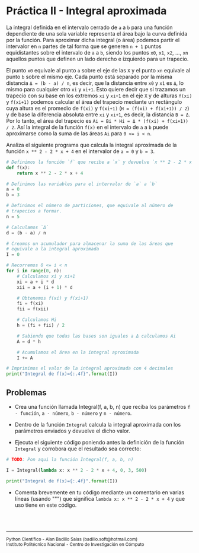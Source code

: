 # Práctica II - Integral aproximada

La integral definida en el intervalo cerrado de `a` a `b` para una función dependiente de una sola variable representa el área bajo la curva definida por la función. Para aproximar dicha integral (o área) podemos partir el intervalor en `n` partes de tal forma que se generen `n + 1` puntos equidistantes sobre el intervalo de `a` a `b`, siendo los puntos `x0`, `x1`, `x2`, ..., `xn` aquellos puntos que definen un lado derecho e izquierdo para un trapecio. 

El punto `x0` equivale al punto `a` sobre el eje de las `X` y el punto `xn` equivale al punto `b` sobre el mismo eje. Cada punto está separado por la misma distancia `Δ = (b - a) / n`, es decir, que la distancia entre `x0` y `x1` es `Δ`, lo mismo para cualquier otro `xi` y `xi+1`. Esto quiere decir que si trazamos un trapecio con su base en los extremos `xi` y `xi+1` en el eje `X` y de alturas `f(xi)` y `f(xi+1)` podemos calcular el área del trapecio mediante un rectángulo cuya altura es el promedio de `f(xi)` y `f(xi+1)` (`H = (f(xi) + f(xi+1)) / 2`) y de base la diferencia absoluta entre `xi` y `xi+1`, es decir, la distancia `B = Δ`. Por lo tanto, el área del trapecio es `Ai = Bi * Hi = Δ * (f(xi) + f(xi+1)) / 2`. Así la integral de la función `f(x)` en el intervalo de `a` a `b` puede aproximarse como la suma de las áreas `Ai` para `0 <= i < n`.

Analiza el siguiente programa que calcula la integral aproximada de la función `x ** 2 - 2 * x + 4` en el intervalor de `a = 0` y `b = 3`.

~~~py
# Definimos la función `f` que recibe a `x` y devuelve `x ** 2 - 2 * x + 4`
def f(x):
    return x ** 2 - 2 * x + 4

# Definimos las variables para el intervalor de `a` a `b`
a = 0
b = 3

# Definimos el número de particiones, que equivale al número de
# trapecios a formar.
n = 5

# Calculamos `Δ`
d = (b - a) / n

# Creamos un acumulador para almacenar la suma de las áreas que
# equivale a la integral aproximada
I = 0

# Recorremos 0 <= i < n
for i in range(0, n):
    # Calculamos xi y xi+1
    xi = a + i * d
    xii = a + (i + 1) * d

    # Obtenemos f(xi) y f(xi+1)
    fi = f(xi)
    fii = f(xii)

    # Calculamos Hi
    h = (fi + fii) / 2

    # Sabiendo que todas las bases son iguales a Δ calculamos Ai
    A = d * h

    # Acumulamos el área en la integral aproximada
    I += A

# Imprimimos el valor de la integral aproximada con 4 decimales
print("Integral de f(x)={:.4f}".format(I))
~~~

## Problemas

* Crea una función llamada Integral(f, a, b, n) que reciba los parámetros `f - función`, `a - número`, `b - número` y `n - número`.

* Dentro de la función `Integral` calcula la integral aproximada con los parámetros enviados y devuelve el dicho valor.

* Ejecuta el siguiente código poniendo antes la definición de la función `Integral` y corrobora que el resultado sea correcto:

~~~py
# TODO: Pon aqui la función Integral(f, a, b, n)

I = Integral(lambda x: x ** 2 - 2 * x + 4, 0, 3, 500)

print("Integral de f(x)={:.4f}".format(I))
~~~

* Comenta brevemente en tu código mediante un comentario en varias líneas (usando """) que significa `lambda x: x ** 2 - 2 * x + 4` y que uso tiene en este código.

<br><br>
<hr>
<small>
Python Científico - Alan Badillo Salas (badillo.soft@hotmail.com)<br>
Instituto Politécnico Nacional - Centro de Investigación en Cómputo
</small>